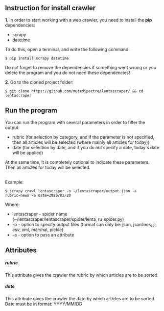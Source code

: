 Instruction for install crawler
-------------------------------

<b>1</b>. In order to start working with a web crawler, you need to install the <b>pip</b> dependencies:
  - scrapy
  - datetime

To do this, open a terminal, and write the following command:

    $ pip install scrapy datetime
    
Do not forget to remove the dependencies if something went wrong or you delete the program and you do not need these dependencies!
    
<b>2</b>. Go to the cloned project folder:

    $ git clone https://github.com/mutedSpectre/lentascraper/ && cd lentascraper
    
Run the program
---------------

You can run the program with several parameters in order to filter the output:
  - rubric (for selection by category, and if the parameter is not specified, then all articles will be selected (where mainly all articles for today))
  - date (for selection by date, and if you do not specify a date, today's date will be applied)

At the same time, it is completely optional to indicate these parameters. Then all articles for today will be selected.<br><br>

Example:
    
    $ scrapy crawl lentascraper -o ~/lentascraper/output.json -a rubric=news -a date=2020/02/20 
    
Where:
  - lentascraper - spider name (~/lentascraper/lentascraper/spider/lenta_ru_spider.py)
  - -o - option to specify output files (format can only be: json, jsonlines, jl, csv, xml, marshal, pickle)
  - -a - option to pass an attribute
  
Attributes
----------
##### rubric
This attribute gives the crawler the rubric by which articles are to be sorted.
##### date
This attribute gives the crawler the date by which articles are to be sorted.<br>
Date must be in format: YYYY/MM/DD
